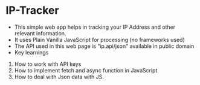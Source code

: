 # IP-Tracker
- This simple web app helps in tracking your IP Address and other relevant information.
- It uses Plain Vanilla JavaScript for processing (no frameworks used)
- The API used in this web page is "ip.api/json" available in public domain
- Key learnings
1. How to work with API keys
2. How to implement fetch and async function in JavaScript
3. How to deal with Json data with JS.


